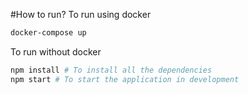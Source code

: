 #How to run?
To run using docker
```bash
docker-compose up
```
To run without docker
```bash
npm install # To install all the dependencies
npm start # To start the application in development
```
